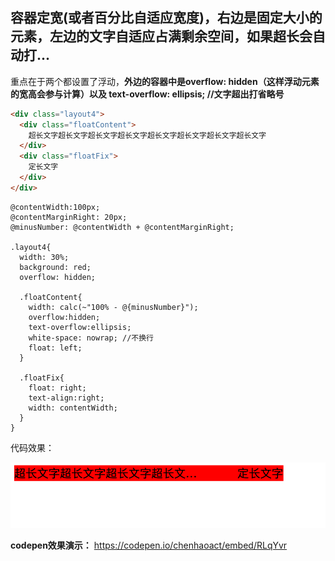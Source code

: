 ## 容器定宽(或者百分比自适应宽度)，右边是固定大小的元素，左边的文字自适应占满剩余空间，如果超长会自动打...

重点在于两个都设置了浮动，**外边的容器中是overflow: hidden（这样浮动元素的宽高会参与计算）以及
text-overflow: ellipsis; //文字超出打省略号**


```html
<div class="layout4">
  <div class="floatContent">
    超长文字超长文字超长文字超长文字超长文字超长文字超长文字超长文字
  </div>
  <div class="floatFix">
    定长文字
  </div>
</div>
```



```less
@contentWidth:100px;
@contentMarginRight: 20px;
@minusNumber: @contentWidth + @contentMarginRight;

.layout4{
  width: 30%;
  background: red;
  overflow: hidden;
  
  .floatContent{
    width: calc(~"100% - @{minusNumber}");
    overflow:hidden;
    text-overflow:ellipsis;
    white-space: nowrap; //不换行
    float: left;
  }
  
  .floatFix{
    float: right;
    text-align:right;
    width: contentWidth;
  }
}
```

代码效果：

![](/assets/WX20171024-171734@2x.png)

**codepen效果演示：**
https://codepen.io/chenhaoact/embed/RLqYvr



